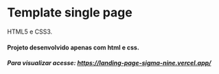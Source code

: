 # Template single page
HTML5 e CSS3.

#### Projeto desenvolvido apenas com html e css.

##### Para visualizar acesse: https://landing-page-sigma-nine.vercel.app/
